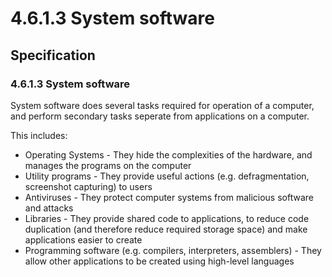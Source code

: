 # 4.6.1.3 System software

## Specification

### 4.6.1.3 System software
System software does several tasks required for operation of a computer, and perform secondary tasks seperate from applications on a computer.

This includes:

- Operating Systems - They hide the complexities of the hardware, and manages the programs on the computer
- Utility programs - They provide useful actions (e.g. defragmentation, screenshot capturing) to users
- Antiviruses - They protect computer systems from malicious software and attacks
- Libraries - They provide shared code to applications, to reduce code duplication (and therefore reduce required storage space) and make applications easier to create
- Programming software (e.g. compilers, interpreters, assemblers) - They allow other applications to be created using high-level languages